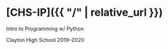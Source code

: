 # [CHS-IP]({{ "/" | relative_url }})

Intro to Programming w/ Python

Clayton High School
2019–2020
